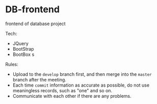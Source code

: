 # DB-frontend

frontend of database project

Tech:

* JQuery
* BootStrap
* BootBox s

Rules:

* Upload to the `develop` branch first, and then merge into the `master` branch after the meeting.
* Each time `commit` information as accurate as possible, do not use meaningless records, such as "one" and so on.
* Communicate with each other if there are any problems.
